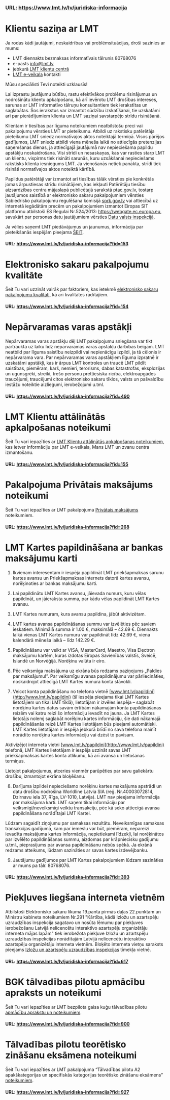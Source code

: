 ### URL: https://www.lmt.lv/lv/juridiska-informacija


# Klientu saziņa ar LMT

Ja rodas kādi jautājumi, neskaidrības vai problēmsituācijas, droši sazinies ar mums:
 - LMT diennakts bezmaksas informatīvais tālrunis 80768076
 - e-pasts info@lmt.lv 
 - jebkurā [LMT klientu centrā](http://www.lmt.lv/lv/lmt-klientu-centri-un-veikali)
 - [LMT e-veikala](https://www.lmt.lv/lv/kontakti-v2) kontakti 
 
Mūsu speciālisti Tevi noteikti uzklausīs!

Lai izprastu jautājumu būtību, rastu efektīvākos problēmu risinājumus un nodrošinātu klientu apkalpošanu, kā arī ievērotu LMT drošības intereses, sarunas ar LMT informatīvo tālruņu konsultantiem tiek ierakstītas un saglabātas. Šos ierakstus var izmantot sūdzību izskatīšanai, tie uzskatāmi arī par pierādījumiem klienta un LMT saziņai savstarpējo strīdu risināšanā.

Klientam ir tiesības par līguma noteikumiem neatbilstošu preci vai pakalpojumu vērsties LMT ar pieteikumu. Atbildi uz rakstisku patērētāja pieteikumu LMT sniedz normatīvajos aktos noteiktajā termiņā. Visos pārējos gadījumos, LMT sniedz atbildi viena mēneša laikā no attiecīgās pretenzijas saņemšanas dienas, ja attiecīgajā jautājumā nav nepieciešama papildu apstākļu noskaidrošana. Visi strīdi un nesaskaņas, kas var rasties starp LMT un klientu, vispirms tiek risināti sarunās, kuru uzsākšanai nepieciešams rakstisks klienta iesniegums LMT. Ja vienošanās netiek panākta, strīdi tiek risināti normatīvajos aktos noteiktā kārtībā. 

Papildus patērētāji var izmantot arī tiesības tālāk vērsties pie konkrētās jomas ārpustiesas strīdu risinātājiem, kas iekļauti Patērētāju tiesību aizsardzības centra mājaslapā publicētajā sarakstā [ptac.gov.lv](http://www.ptac.gov.lv/lv/content/arpustiesas-pateretaju-stridu-risinataju-datubaze), tostarp jautājumos saistībā ar elektronisko sakaru pakalpojumiem vērsties Sabiedrisko pakalpojumu regulēšana komisijā [sprk.gov.lv](https://www.sprk.gov.lv/) vai attiecībā uz internetā iegādātām precēm un pakalpojumiem izmantot Eiropas SIT platformu atbilstoši ES Regulai Nr.524/2013: https://webgate.ec.europa.eu, savukārt par personas datu jautājumiem vērsties [Datu valsts inspekcijā](http://www.dvi.gov.lv/lv/).

Ja vēlies saņemt LMT piedāvājumus un jaunumus, informācija par pieteikšanās iespējām pieejama [ŠEIT](https://www.lmt.lv/lv/datu-apstrade?fid=831).

#### URL: https://www.lmt.lv/lv/juridiska-informacija?fid=153
  
# Elektronisko sakaru pakalpojumu kvalitāte

Šeit Tu vari uzzināt vairāk par faktoriem, kas ietekmē [elektronisko sakaru pakalpojumu kvalitāti](https://lmt.mstatic.lv/lmt/files/pakalpojumu-kvalitate_30.11.2022.pdf), kā arī kvalitātes rādītājiem.

#### URL: https://www.lmt.lv/lv/juridiska-informacija?fid=154
  
# Nepārvaramas varas apstākļi

Nepārvaramas varas apstākļu dēļ LMT pakalpojumu sniegšana var tikt pārtraukta uz laiku līdz nepārvaramas varas apstākļu darbības beigām. LMT neatbild par līguma saistību neizpildi vai nepienācīgu izpildi, ja tā cēlonis ir nepārvarama vara. Par nepārvaramas varas apstākļiem līguma izpratnē ir uzskatāmi apstākļi, kas ir ārpus LMT kontroles un traucē LMT pildīt saistības, piemēram, karš, nemieri, terorisms, dabas katastrofas, eksplozijas un ugunsgrēki, streiki, trešo personu prettiesiska rīcība, elektroapgādes traucējumi, traucējumi citos elektronisko sakaru tīklos, valsts un pašvaldību iestāžu noteiktie aizliegumi, ierobežojumi u.tml.

#### URL: https://www.lmt.lv/lv/juridiska-informacija?fid=490
  
# LMT Klientu attālinātās apkalpošanas noteikumi

Šeit Tu vari iepazīties ar [LMT Klientu attālinātās apkalpošanas noteikumiem](https://lmt.mstatic.lv/lmt/files/lmt-klientu-attalinatas-apkalposanas-noteikumi_2023.pdf), kas ietver informāciju par LMT e-veikala, Mans LMT un zvanu centra izmantošanu.

#### URL: https://www.lmt.lv/lv/juridiska-informacija?fid=155
  
# Pakalpojuma Privātais maksājums noteikumi

Šeit Tu vari iepazīties ar LMT pakalpojuma [Privātais maksājums](https://lmt.mstatic.lv/lmt/files/privatais_maksajums_noteikumi_v1.pdf) noteikumiem. 

#### URL: https://www.lmt.lv/lv/juridiska-informacija?fid=268
  
# LMT Kartes papildināšana ar bankas maksājumu karti

1. Ikvienam interesentam ir iespēja papildināt LMT priekšapmaksas sarunu kartes avansu un Priekšapmaksas internets datorā kartes avansu, norēķinoties ar bankas maksājumu karti.

2. Lai papildinātu LMT Kartes avansu, jāievada numurs, kuru vēlas papildināt, un jāieraksta summa, par kādu vēlas papildināt LMT Kartes avansu.

3. LMT Kartes numuram, kura avansu papildina, jābūt aktivizētam.

4. LMT kartes avansa papildināšanas summu var izvēlēties pēc saviem ieskatiem. Minimālā summa ir 1.00 €, maksimālā – 42.69 €. Diennakts laikā vienas LMT Kartes numuru var papildināt līdz 42.69 €, viena kalendārā mēneša laikā – līdz 142.29 €.

5. Papildināšanu var veikt ar VISA, MasterCard, Maestro, Visa Electron maksājumu kartēm, kuras izdotas Eiropas Savienības valstīs, Šveicē, Islandē un Norvēģijā. Norēķinu valūta ir eiro.

6. Pēc veiksmīga maksājuma uz ekrāna būs redzams paziņojums „Paldies par maksājumu!”. Par veiksmīgu avansa papildinājumu var pārliecināties, noskaidrojot attiecīgā LMT Kartes numura konta stāvokli.

7. Veicot konta papildināšanu no telefona vietnē [www.lmt.lv/papildini](http://www.lmt.lv/papildini) (šī iespēja pieejama tikai LMT Kartes lietotājiem un tikai LMT tīklā), lietotājam ir izvēles iespēja – saglabāt norēķinu kartes datus savām ērtībām nākamajām konta papildināšanas reizēm vai katru reizi šo informāciju ievadīt no jauna. Ja LMT Kartes lietotājs nolemj saglabāt norēķinu kartes informāciju, šie dati nākamajā papildināšanās reizē LMT Kartes lietotājam būs pieejami automātiski. LMT Kartes lietotājam ir iespēja jebkurā brīdī no sava telefona mainīt norādīto norēķinu kartes informāciju vai dzēst to pavisam.

Aktivizējot interneta vietni [www.lmt.lv/papildini](http://www.lmt.lv/papildini) telefonā, LMT Kartes lietotājam ir iespēja uzzināt savas LMT priekšapmaksas kartes konta atlikumu, kā arī avansa un lietošanas termiņus. 

Lietojot pakalpojumus, atceries vienmēr parūpēties par savu galiekārtu drošību, izmantojot ekrāna bloķēšanu.

8. Darījuma izpildei nepieciešamo norēķinu kartes maksājuma apstrādi un datu drošību nodrošina Worldline Latvia SIA (reģ. Nr.40003072814, Dzirnavu iela 37, Rīga, LV-1010, Latvija). LMT nav pieejama informācija par maksājuma karti. LMT saņem tikai informāciju par veiksmīgi/neveiksmīgi veiktu transakciju, pēc kā seko attiecīgā avansa papildināšana norādītajai LMT Kartei. 

Lūdzam sagaidīt ziņojumu par samaksas rezultātu. Neveiksmīgas samaksas transakcijas gadījumā, kam par iemeslu var būt, piemēram, nepareizi ievadīta maksājuma kartes informācija, nepietiekami līdzekļi, lai norēķinātos par izvēlēto papildināšanas summu, aizdomas par krāpniecisku gadījumu u.tml., pieprasījums par avansa papildināšanu nebūs spēkā. Ja ekrānā redzams atteikums, lūdzam sazināties ar savas kartes izdevējbanku.

9. Jautājumu gadījumos par LMT Kartes pakalpojumiem lūdzam sazināties ar mums pa tālr. 80768076.


#### URL: https://www.lmt.lv/lv/juridiska-informacija?fid=393
  
  
# Piekļuves liegšana interneta vietnēm

Atbilstoši Elektronisko sakaru likuma 19.panta pirmās daļas 22.punktam un Ministru kabineta noteikumiem Nr.291 "Kārtība, kādā Izložu un azartspēļu uzraudzības inspekcija sagatavo un nosūta lēmumu par piekļuves ierobežošanu Latvijā nelicencētu interaktīvo azartspēļu organizētāju interneta mājas lapām" tiek ierobežota piekļuve Izložu un azartspēļu uzraudzības inspekcijas norādītajām Latvijā nelicencētu interaktīvo azartspēļu organizētāju interneta vietnēm. Bloķēto interneta vietņu saraksts pieejams [Izložu un azartspēļu uzraudzības inspekcijas](https://www.iaui.gov.lv/lv/azartspeles/bloketas-saites) tīmekļa vietnē.


#### URL: https://www.lmt.lv/lv/juridiska-informacija?fid=617
  
  
# BGK tālvadības pilotu apmācību apraksts un noteikumi

Šeit Tu vari iepazīties ar LMT bezpilota gaisa kuģu tālvadības pilotu [apmācību aprakstu un noteikumiem](http://lmt.mstatic.lv/lmt/files/bgk_talvadibas_pilotu_apmacibas.pdf).


#### URL: https://www.lmt.lv/lv/juridiska-informacija?fid=900
  
  
# Tālvadības pilotu teorētisko zināšanu eksāmena noteikumi

Šeit Tu vari iepazīties ar LMT pakalpojuma “Tālvadības pilotu A2 apakškategorijas un specifiskās kategorijas teorētisko zināšanu eksāmens” [noteikumiem](http://lmt.mstatic.lv/lmt/files/teoretisko-zinasanu-eksamenu-pakalpojuma-noteikumi_v1.pdf).

#### URL: https://www.lmt.lv/lv/juridiska-informacija?fid=927
